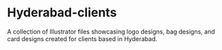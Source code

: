 # Hyderabad-clients
A collection of Illustrator files showcasing logo designs, bag designs, and card designs created for clients based in Hyderabad.
